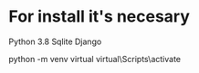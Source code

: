 # For install it's necesary 
Python 3.8
Sqlite
Django


python -m venv virtual
virtual\Scripts\activate
